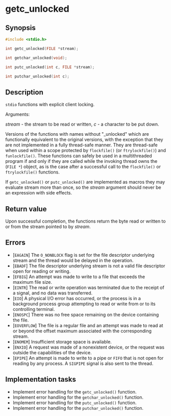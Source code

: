 # getc_unlocked

## Synopsis

```c
#include <stdio.h>

int getc_unlocked(FILE *stream);

int getchar_unlocked(void);

int putc_unlocked(int c, FILE *stream);

int putchar_unlocked(int c);
```

## Description

`stdio` functions with explicit client locking.

Arguments:

_stream_ - the stream to be read or written,
_c_ - a character to be put down.

Versions of the functions with names without "_unlocked" which are functionally equivalent to the original versions,
with the exception that they are not implemented in a fully thread-safe manner. They are thread-safe when used within
a scope protected by `flockfile()` (or `ftrylockfile()`) and `funlockfile()`. These functions can safely be used in a
multithreaded program if and only if they are called while the invoking thread owns the (`FILE *`) object, as is the
case after a successful call to the `flockfile()` or `ftrylockfile()` functions.

If `getc_unlocked()` or `putc_unlocked()` are implemented as macros they may evaluate stream more than once, so the
_stream_ argument should never be an expression with side effects.

## Return value

Upon successful completion, the functions return the byte read or written to or from the stream pointed to by _stream_.

## Errors

* [`EAGAIN`] The `O_NONBLOCK` flag is set for the file descriptor underlying stream and the thread would be delayed in
the operation.
* [`EBADF`] The file descriptor underlying stream is not a valid file descriptor open for reading or writing.
* [`EFBIG`] An attempt was made to write to a file that exceeds the maximum file size.
* [`EINTR`] The read or write operation was terminated due to the receipt of a signal, and no data was transferred.
* [`EIO`] A physical I/O error has occurred, or the process is in a background process group attempting to read or
write from or to its controlling terminal.
* [`ENOSPC`] There was no free space remaining on the device containing the file.
* [`EOVERFLOW`] The file is a regular file and an attempt was made to read at or beyond the offset maximum associated
with the corresponding stream.
* [`ENOMEM`] Insufficient storage space is available.
* [`ENXIO`] A request was made of a nonexistent device, or the request was outside the capabilities of the device.
* [`EPIPE`] An attempt is made to write to a pipe or `FIFO` that is not open for reading by any process. A `SIGPIPE`
signal is also sent to the thread.

## Implementation tasks

* Implement error handling for the `getc_unlocked()` function.
* Implement error handling for the `getchar_unlocked()` function.
* Implement error handling for the `putc_unlocked()` function.
* Implement error handling for the `putchar_unlocked()` function.
